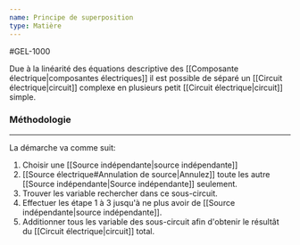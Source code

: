 ```yaml
---
name: Principe de superposition
type: Matière
---
```

#GEL-1000 

Due à la linéarité des équations descriptive des [[Composante électrique|composantes électriques]] il est possible de séparé un [[Circuit électrique|circuit]] complexe en plusieurs petit [[Circuit électrique|circuit]] simple.

### Méthodologie
---
La démarche va comme suit:

1. Choisir une [[Source indépendante|source indépendante]]
2. [[Source électrique#Annulation de source|Annulez]] toute les autre [[Source indépendante|Source indépendante]] seulement.
3. Trouver les variable rechercher dans ce sous-circuit.
4. Effectuer les étape 1 à 3 jusqu'à ne plus avoir de [[Source indépendante|source indépendante]].
5. Additionner tous les variable des sous-circuit afin d'obtenir le résultât du [[Circuit électrique|circuit]] total.